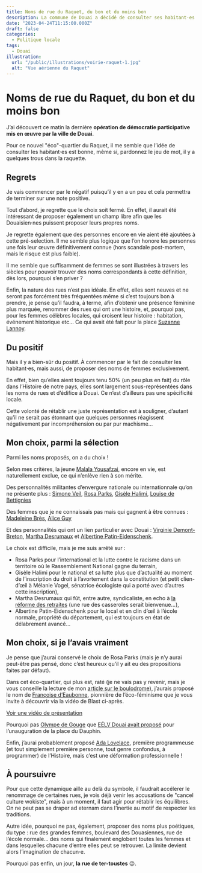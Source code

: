 ```yaml
---
title: Noms de rue du Raquet, du bon et du moins bon
description: La commune de Douai a décidé de consulter ses habitant⋅es pour nommer les 4 nouvelles rues du Raquet.
date: "2023-04-24T11:15:00.000Z"
draft: false
categories:
  - Politique locale
tags:
  - Douai
illustration:
  url: "/public/illustrations/voirie-raquet-1.jpg"
  alt: "Vue aérienne du Raquet"
---
```


# Noms de rue du Raquet, du bon et du moins bon

J’ai découvert ce matin la dernière **opération de démocratie participative mis en œuvre par la ville de Douai**.

Pour ce nouvel "éco"-quartier du Raquet, il me semble que l’idée de consulter les habitant⋅es est bonne, même si, pardonnez le jeu de mot, il y a quelques trous dans la raquette.

## Regrets

Je vais commencer par le négatif puisqu’il y en a un peu et cela permettra de terminer sur une note positive.

Tout d’abord, je regrette que le choix soit fermé. En effet, il aurait été intéressant de proposer également un champ libre afin que les Douaisien⋅nes puissent proposer leurs propres noms.

Je regrette également que des personnes encore en vie aient été ajoutées à cette pré-selection. Il me semble plus logique que l’on honore les personnes une fois leur œuvre définitivement connue (hors scandale post-mortem, mais le risque est plus faible).

Il me semble que suffisamment de femmes se sont illustrées à travers les siècles pour pouvoir trouver des noms correspondants à cette définition, dès lors, pourquoi s’en priver ?

Enfin, la nature des rues n’est pas idéale. En effet, elles sont neuves et ne seront pas forcément très fréquentées même si c’est toujours bon à prendre, je pense qu’il faudra, à terme, afin d’obtenir une présence féminine plus marquée, renommer des rues qui ont une histoire, et, pourquoi pas, pour les femmes célèbres locales, qui croisent leur histoire : habitation, événement historique etc… Ce qui avait été fait pour la place [Suzanne Lannoy](https://fr.m.wikipedia.org/wiki/Suzanne_Lanoy).

## Du positif

Mais il y a bien-sûr du positif. À commencer par le fait de consulter les habitant⋅es, mais aussi, de proposer des noms de femmes exclusivement.

En effet, bien qu’elles aient toujours tenu 50% (un peu plus en fait) du rôle dans l’Histoire de notre pays, elles sont largement sous-représentées dans les noms de rues et d’édifice à Douai. Ce n’est d’ailleurs pas une spécificité locale.

Cette volonté de rétablir une juste représentation est à souligner, d’autant qu’il ne serait pas étonnant que quelques personnes réagissent négativement par incompréhension ou par pur machisme…

## Mon choix, parmi la sélection

Parmi les noms proposés, on a du choix !

Selon mes critères, la jeune [Malala Yousafzai](https://fr.wikipedia.org/wiki/Malala_Yousafzai), encore en vie, est naturellement exclue, ce qui n’enlève rien à son mérite.

Des personnalités militantes d’envergure nationale ou internationnale qu’on ne présente plus : [Simone Veil](https://fr.wikipedia.org/wiki/Simone_Veil), [Rosa Parks](https://fr.wikipedia.org/wiki/Rosa_Parks), [Gisèle Halimi](https://fr.wikipedia.org/wiki/Gis%C3%A8le_Halimi), [Louise de Bettignies](https://fr.wikipedia.org/wiki/Louise_de_Bettignies)

Des femmes que je ne connaissais pas mais qui gagnent à être connues : [Madeleine Brès](https://fr.wikipedia.org/wiki/Madeleine_Br%C3%A8s), [Alice Guy](https://fr.wikipedia.org/wiki/Alice_Guy)

Et des personnalités qui ont un lien particulier avec Douai : [Virginie Demont-Breton](https://fr.wikipedia.org/wiki/Virginie_Demont-Breton), [Martha Desrumaux](https://fr.wikipedia.org/wiki/Martha_Desrumaux) et [Albertine Patin-Eidenschenk](https://www.univ-lille.fr/universite/connaitre-les-engagements-qui-nous-guident/detail-portrait/albertine-eidenschenk-patin).

Le choix est difficile, mais je me suis arrêté sur :
- Rosa Parks pour l’international et la lutte contre le racisme dans un territoire où le Rassemblement National gagne du terrain,
- Gisèle Halimi pour le national et sa lutte plus que d’actualité au moment de l’inscription du droit à l’avortement dans la constitution (et petit clien-d’œil à Mélanie Vogel, sénatrice écologiste qui a porté avec d’autres cette inscription),
- Martha Desrumaux qui fût, entre autre, syndicaliste, en echo à [la réforme des retraites](./reforme-des-retraites-2023) (une rue des casseroles serait bienvenue…),
- Albertine Patin-Eidenschenk pour le local et en clin d’œil à l’école normale, propriété du département, qui est toujours en état de délabrement avancé…

## Mon choix, si je l’avais vraiment

Je pense que j’aurai conservé le choix de Rosa Parks (mais je n’y aurai peut-être pas pensé, donc c’est heureux qu’il y ait eu des propositions faites par défaut).

Dans cet éco-quartier, qui plus est, raté (je ne vais pas y revenir, mais je vous conseille la lecture de mon [article sur le boulodrome](./inauguration-du-boulodrome-geant-du-douaisis)), j’aurais proposé le nom de [Françoise d’Eaubonne](https://fr.wikipedia.org/wiki/Fran%C3%A7oise_d%27Eaubonne), pionnière de l’éco-féminisme que je vous invite à découvrir via la vidéo de Blast ci-après.

[Voir une vidéo de présentation](https://www.youtube.com/watch?v=jSyO8uWJ4_4 "📺")

Pourquoi pas [Olympe de Gouge](https://fr.wikipedia.org/wiki/Olympe_de_Gouges) que [EÉLV Douai avait proposé](https://www.change.org/p/mairie-de-douai-pour-renommer-le-square-du-dauphin-en-square-olympe-de-gouges-%C3%A0-douai?redirect=false) pour l’unauguration de la place du Dauphin.

Enfin, j’aurai probablement proposé [Ada Lovelace](https://fr.wikipedia.org/wiki/Ada_Lovelace), première programmeuse (et tout simplement première personne, tout genre confondus, à programmer) de l’Histoire, mais c’est une déformation professionnelle !

## À poursuivre

Pour que cette dynamique aille au delà du symbole, il faudrait accélerer le renommage de certaines rues, je vois déjà venir les accusations de "cancel culture wokiste", mais à un moment, il faut agir pour rétablir les équilibres. On ne peut pas se draper ad eternam dans l’inertie au motif de respecter les traditions.

Autre idée, pourquoi ne pas, également, proposer des noms plus poétiques, du type : rue des grandes femmes, boulevard des Douasiennes, rue de l’école normale… des noms qui finalement englobent toutes les femmes et dans lesquelles chacune d’entre elles peut se retrouver. La limite devient alors l’imagination de chacun⋅e.

Pourquoi pas enfin, un jour, **la rue de ter-toustes** 😉.
